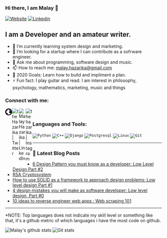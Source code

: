 ### Hi there, I am Malay 👋

[![Website](https://img.shields.io/website?down_color=red&down_message=Down&label=thehazarika.com&style=for-the-badge&up_message=UP&url=http%3A%2F%2Fthehazarika.com)](http://thehazarika.com)
[![Linkedin](https://img.shields.io/badge/linkedin-%230077B5.svg?&style=for-the-badge&logo=linkedin&logoColor=white)](https://www.linkedin.com/in/malay-hazarika/)

## I am a Developer and an amateur writer.

- 🌱 I’m currently learning system design and marketing.
- 👯 I’m looking for a startup where I can contribute as a sofrware engineer.
- 💬 Ask me about programming, software design and music.
- 📫 How to reach me: malay.hazarika@gmail.com
- 🥅 2020 Goals: Learn how to build and impliment a plan.
- ⚡ Fun fact: I play guitar and read. I am interest in philosophy, psychology, mathematics, marketing, music and things

### Connect with me:

[<img align="left" alt="thehazarika.com" width="22px" src="https://raw.githubusercontent.com/iconic/open-iconic/master/svg/globe.svg" />][website]
[<img align="left" alt="theHazarika | Twitter" width="22px" src="https://cdn.jsdelivr.net/npm/simple-icons@v3/icons/twitter.svg" />][twitter]
[<img align="left" alt="Malay Hazarika | LinkedIn" width="22px" src="https://cdn.jsdelivr.net/npm/simple-icons@v3/icons/linkedin.svg" />][linkedin]
[<img align="left" alt="thehazarika | Instagram" width="22px" src="https://cdn.jsdelivr.net/npm/simple-icons@v3/icons/instagram.svg" />][instagram]

<br/>

### Languages and Tools:

<code><img height="20" alt="Python" src="https://raw.githubusercontent.com/malayh/malayh/main/assert/python.png"></code>
<code><img height="20" alt="C++" src="https://raw.githubusercontent.com/malayh/malayh/main/assert/cpp.png"></code>
<code><img height="20" alt="Django" src="https://raw.githubusercontent.com/malayh/malayh/main/assert/django.png"></code>
<code><img height="20" alt="Postgresql" src="https://raw.githubusercontent.com/malayh/malayh/main/assert/postgres.svg"></code>
<code><img height="20" alt="Linux" src="https://raw.githubusercontent.com/malayh/malayh/main/assert/linux.png"></code>
<code><img height="20" alt="Git" src="https://raw.githubusercontent.com/malayh/malayh/main/assert/git.png"></code>

---

### 📕 Latest Blog Posts

<!-- BLOG-POST-LIST:START -->
- [6 Design Pattern you must know as a developer: Low Level Design Part #2](https://thehazarika.com/blog/programming/design-patterns-you-must-know/)
- [RSA Cryptosystem](https://thehazarika.com/blog/programming/rsa-cryptosystem/)
- [How to use SOLID as a framework to approach design problems: Low level design Part #1](https://thehazarika.com/blog/programming/how-to-use-solid-as-a-framework-to-approach-design-problems/)
- [4 design mistakes you will make as software developer: Low level design, Part #0](https://thehazarika.com/blog/programming/design-mistakes-you-will-make-as-software-developer/)
- [10 ideas to reverse engineer web apps : Web scraping 101](https://thehazarika.com/blog/programming/how-to-reverse-engineer-web-apps/)
<!-- BLOG-POST-LIST:END -->

---
*NOTE: Top languages does not indicate my skill level or something like that, it's a github metric of which languages i have the most code on github. 

![Malay's github stats](https://github-readme-stats.vercel.app/api?username=malayh&count_private=true&hide=prs,issues,contribs)
![Git stats](https://github-readme-stats.vercel.app/api/top-langs/?username=malayh&layout=compact)

[website]: https://thehazarika.com
[twitter]: https://twitter.com/theHazarika/
[instagram]: https://www.instagram.com/thehazarika/
[linkedin]: https://www.linkedin.com/in/malay-hazarika/



